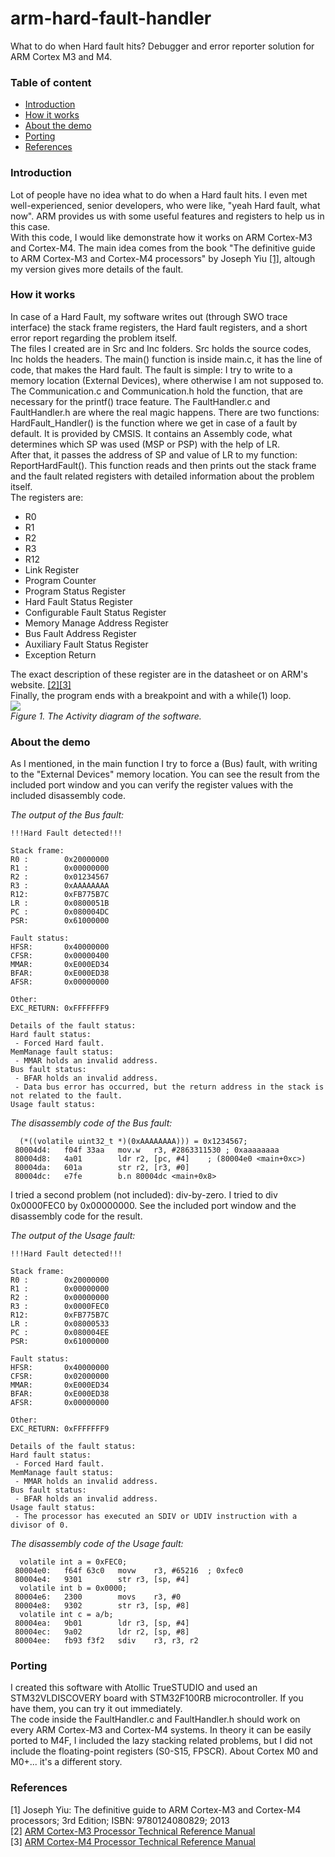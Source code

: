 # arm-hard-fault-handler
What to do when Hard fault hits? Debugger and error reporter solution for ARM Cortex M3 and M4.

### Table of content
- [Introduction](#introduction)
- [How it works](#how-it-works)
- [About the demo](#about-the-demo)
- [Porting](#porting)
- [References](#references)


### Introduction
Lot of people have no idea what to do when a Hard fault hits. I even met well-experienced, senior developers, who were like, "yeah Hard fault, what now". ARM provides us with some useful features and registers to help us in this case.<br>
With this code, I would like demonstrate how it works on ARM Cortex-M3 and Cortex-M4. The main idea comes from the book "The definitive guide to ARM Cortex-M3 and Cortex-M4 processors" by Joseph Yiu [[1]](#references), altough my version gives more details of the fault.

### How it works
In case of a Hard Fault, my software writes out (through SWO trace interface) the stack frame registers, the Hard fault registers, and a short error report regarding the problem itself.<br>
The files I created are in Src and Inc folders. Src holds the source codes, Inc holds the headers. The main() function is inside main.c, it has the line of code, that makes the Hard fault. The fault is simple: I try to write to a memory location (External Devices), where otherwise I am not supposed to. The Communication.c and Communication.h hold the function, that are necessary for the printf() trace feature. The FaultHandler.c and FaultHandler.h are where the real magic happens. There are two functions: HardFault_Handler() is the function where we get in case of a fault by default. It is provided by CMSIS. It contains an Assembly code, what determines which SP was used (MSP or PSP) with the help of LR.<br>
After that, it passes the address of SP and value of LR to my function: ReportHardFault(). This function reads and then prints out the stack frame and the fault related registers with detailed information about the problem itself.<br>
The registers are:
- R0
- R1
- R2
- R3
- R12
- Link Register
- Program Counter
- Program Status Register
- Hard Fault Status Register
- Configurable Fault Status Register
- Memory Manage Address Register
- Bus Fault Address Register
- Auxiliary Fault Status Register
- Exception Return

The exact description of these register are in the datasheet or on ARM's website. [[2]](#references)[[3]](#references) <br>
Finally, the program ends with a breakpoint and with a while(1) loop.
<br><img src="https://raw.githubusercontent.com/iamferenc/arm-hard-fault-handler/master/Design/FaultHandler.png" ><br>
*Figure 1. The Activity diagram of the software.*

### About the demo
As I mentioned, in the main function I try to force a (Bus) fault, with writing to the "External Devices" memory location. You can see the result from the included port window and you can verify the register values with the included disassembly code.

*The output of the Bus fault:*
```
!!!Hard Fault detected!!!

Stack frame:
R0 :        0x20000000
R1 :        0x00000000
R2 :        0x01234567
R3 :        0xAAAAAAAA
R12:        0xFB775B7C
LR :        0x0800051B
PC :        0x080004DC
PSR:        0x61000000

Fault status:
HFSR:       0x40000000
CFSR:       0x00000400
MMAR:       0xE000ED34
BFAR:       0xE000ED38
AFSR:       0x00000000

Other:
EXC_RETURN: 0xFFFFFFF9

Details of the fault status:
Hard fault status:
 - Forced Hard fault.
MemManage fault status:
 - MMAR holds an invalid address.
Bus fault status:
 - BFAR holds an invalid address.
 - Data bus error has occurred, but the return address in the stack is not related to the fault.
Usage fault status:

```

*The disassembly code of the Bus fault:*
```assembly
  (*((volatile uint32_t *)(0xAAAAAAAA))) = 0x1234567;
 80004d4:	f04f 33aa 	mov.w	r3, #2863311530	; 0xaaaaaaaa
 80004d8:	4a01      	ldr	r2, [pc, #4]	; (80004e0 <main+0xc>)
 80004da:	601a      	str	r2, [r3, #0]
 80004dc:	e7fe      	b.n	80004dc <main+0x8>
```

I tried a second problem (not included): div-by-zero. I tried to div 0x0000FEC0 by 0x00000000. See the included port window and the disassembly code for the result.

*The output of the Usage fault:*
```
!!!Hard Fault detected!!!

Stack frame:
R0 :        0x20000000
R1 :        0x00000000
R2 :        0x00000000
R3 :        0x0000FEC0
R12:        0xFB775B7C
LR :        0x08000533
PC :        0x080004EE
PSR:        0x61000000

Fault status:
HFSR:       0x40000000
CFSR:       0x02000000
MMAR:       0xE000ED34
BFAR:       0xE000ED38
AFSR:       0x00000000

Other:
EXC_RETURN: 0xFFFFFFF9

Details of the fault status:
Hard fault status:
 - Forced Hard fault.
MemManage fault status:
 - MMAR holds an invalid address.
Bus fault status:
 - BFAR holds an invalid address.
Usage fault status:
 - The processor has executed an SDIV or UDIV instruction with a divisor of 0.
```

*The disassembly code of the Usage fault:*
```Assembly
  volatile int a = 0xFEC0;
 80004e0:	f64f 63c0 	movw	r3, #65216	; 0xfec0
 80004e4:	9301      	str	r3, [sp, #4]
  volatile int b = 0x0000;
 80004e6:	2300      	movs	r3, #0
 80004e8:	9302      	str	r3, [sp, #8]
  volatile int c = a/b;
 80004ea:	9b01      	ldr	r3, [sp, #4]
 80004ec:	9a02      	ldr	r2, [sp, #8]
 80004ee:	fb93 f3f2 	sdiv	r3, r3, r2
```

### Porting
I created this software with Atollic TrueSTUDIO and used an STM32VLDISCOVERY board with STM32F100RB microcontroller. If you have them, you can try it out immediately.<br>
The code inside the FaultHandler.c and FaultHandler.h should work on every ARM Cortex-M3 and Cortex-M4 systems. In theory it can be easily ported to M4F, I included the lazy stacking related problems, but I did not include the floating-point registers (S0-S15, FPSCR). About Cortex M0 and M0+... it's a different story.

### References
[1] Joseph Yiu: The definitive guide to ARM Cortex-M3 and Cortex-M4 processors; 3rd Edition; ISBN: 9780124080829; 2013<br>
[2] [ARM Cortex-M3 Processor Technical Reference Manual](http://infocenter.arm.com/help/index.jsp?topic=/com.arm.doc.100165_0201_00_en/index.html)<br>
[3] [ARM Cortex-M4 Processor Technical Reference Manual](http://infocenter.arm.com/help/index.jsp?topic=/com.arm.doc.100166_0001_00_en/index.html)<br>
